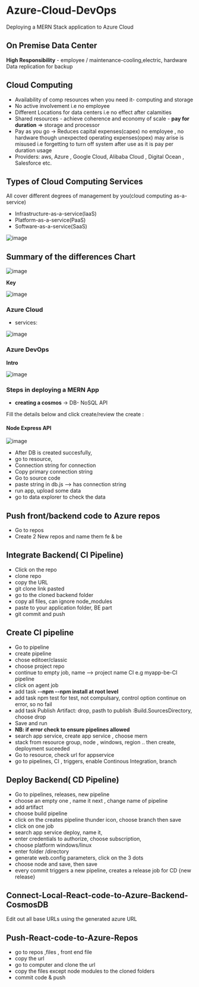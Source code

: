 # Azure-Cloud-DevOps
Deploying a MERN Stack application to Azure Cloud

## On Premise Data Center
**High Responsibility** - employee / maintenance-cooling,electric, hardware
Data replication for backup

## Cloud Computing

- Availability of comp resources when you need it- computing and storage
- No active involvement i.e no employee
- Different Locations for data centers i.e no effect after calamities
- Shared resources - achieve coherence and economy of scale - **pay for duration** => storage and processor 
- Pay as you go -> Reduces capital expenses(capex) no employee , no hardware though unexpected operating expenses(opex) may  arise is misused i.e forgetting to turn off system after use as it is pay per duration usage
- Providers: aws, Azure , Google Cloud, Alibaba Cloud , Digital Ocean , Salesforce etc.

## Types of Cloud Computing Services
All cover different degrees of management by you(cloud computing as-a-service)
- Infrastructure-as-a-service(IaaS)
- Platform-as-a-service(PaaS)
- Software-as-a-service(SaaS)

![image](https://user-images.githubusercontent.com/39994438/156827974-408f662b-3b3f-481b-87c0-d6a7ed2772f5.png)

## Summary of the differences Chart

![image](https://user-images.githubusercontent.com/39994438/156828316-681a3250-e392-4716-869a-5b233fa68b77.png)

**Key**

![image](https://user-images.githubusercontent.com/39994438/156828760-c6317d0a-1341-4ac6-a9c4-ab00d349ef40.png)
### Azure Cloud
- services:

![image](https://user-images.githubusercontent.com/39994438/156829270-44956b92-2431-4155-811f-8e69193cdaf4.png)

### Azure DevOps


**Intro**

![image](https://user-images.githubusercontent.com/39994438/156850800-ba706edc-19ab-4240-88c8-3f7ffac6e5c0.png)

### Steps in deploying a MERN App

- **creating a cosmos** -> DB- NoSQL API

Fill the details below and click create/review the create :

#### Node Express API

![image](https://user-images.githubusercontent.com/39994438/156851411-9873414f-4f41-4f1f-b897-135179786f2a.png)

- After DB is created succesfully, 
- go to resource,
- Connection string for connection
- Copy primary connection string
-	Go to source code
-	paste string in db.js --> has connection string
-	run app, upload some data
-	go to data explorer to check the data

## Push front/backend code to Azure repos
-	Go to repos
-	Create 2 New repos and name them fe & be

## Integrate Backend( CI Pipeline)
-	Click on the repo
-	clone repo
-	copy the URL
-	git clone link pasted
-	go to the cloned backend folder
-	copy all files, can ignore node_modules
-	paste to your application folder, BE part
-	git commit and push

## Create CI pipeline
-	Go to pipeline
-	create pipeline
-	chose editoer/classic
-	choose project repo
- continue to empty job, name --> project name CI e.g myapp-be-CI pipeline
-	click on agent job
-	add task **--npm --npm install at root level**
-	add task npm test for test, not compulsary, control option continue on error, so no fail
-	add task Publish Artifact: drop, pasth to publish :Build.SourcesDirectory, choose drop
-	Save and run
-	**NB: if error check to ensure pipelines allowed**
-	search app service, create app service , choose mern 
-	stack from resource group, node , windows, region .. then create, deployment suceeded
-	Go to resource, check url for appservice
-	go to pipelines, CI , triggers, enable Continous Integration, branch

## Deploy Backend( CD Pipeline)
-	Go to pipelines, releases, new pipeline
-	choose an empty one , name it next , change name of pipeline
-	add artifact
-	choose build pipeline
-	click on the creates pipeline thunder icon, choose branch then save
-	click on one job
-	search app service deploy, name it, 
-	enter credentials to authorize, choose subscription, 
-	choose platform windows/linux
-	enter folder /directory
-	generate web.config parameters, click on the 3 dots
-	choose node and save, then save
-	every commit triggers a new pipeline, creates a release job for CD {new release}

## Connect-Local-React-code-to-Azure-Backend-CosmosDB
Edit out all base URLs using the generated azure URL
## Push-React-code-to-Azure-Repos
- go to repos ,files , front end file
-	copy the url
-	go to computer and clone the url
-	copy the files except node modules to the cloned folders
-	commit code & push


















